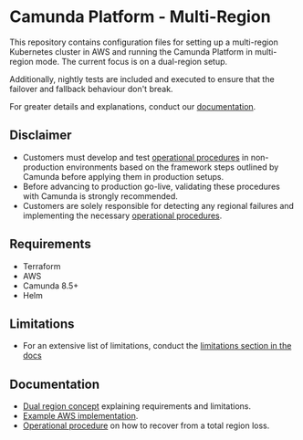 # Camunda Platform - Multi-Region

This repository contains configuration files for setting up a multi-region Kubernetes cluster in AWS and running the Camunda Platform in multi-region mode. The current focus is on a dual-region setup.

Additionally, nightly tests are included and executed to ensure that the failover and fallback behaviour don't break.

For greater details and explanations, conduct our [documentation](#documentation).

## Disclaimer

- Customers must develop and test [operational procedures](https://docs.camunda.io/docs/next/self-managed/operational-guides/multi-region/dual-region-operational-procedure/) in non-production environments based on the framework steps outlined by Camunda before applying them in production setups.
- Before advancing to production go-live, validating these procedures with Camunda is strongly recommended.
- Customers are solely responsible for detecting any regional failures and implementing the necessary [operational procedures](https://docs.camunda.io/docs/next/self-managed/operational-guides/multi-region/dual-region-operational-procedure/).

## Requirements

- Terraform
- AWS
- Camunda 8.5+
- Helm

## Limitations

- For an extensive list of limitations, conduct the [limitations section in the docs](https://docs.camunda.io/docs/next/self-managed/concepts/multi-region/dual-region/#limitations)

## Documentation

- [Dual region concept](https://docs.camunda.io/docs/next/self-managed/concepts/multi-region/dual-region/) explaining requirements and limitations.
- [Example AWS implementation](https://docs.camunda.io/docs/next/self-managed/setup/deploy/amazon/amazon-eks/dual-region/).
- [Operational procedure](https://docs.camunda.io/docs/next/self-managed/operational-guides/multi-region/dual-region-operational-procedure/) on how to recover from a total region loss.
